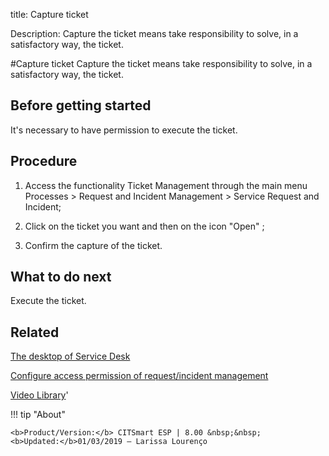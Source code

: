 title: Capture ticket

Description: Capture the ticket means take responsibility to solve, in a satisfactory way, the ticket.

#Capture ticket
Capture the ticket means take responsibility to solve, in a satisfactory way, the ticket.

Before getting started
--------------------------

It's necessary to have permission to execute the ticket.

Procedure
-------------

1.  Access the functionality Ticket Management through the main menu Processes
    \> Request and Incident Management \> Service Request and Incident;

2.  Click on the ticket you want and then on the icon "Open" ;

3.  Confirm the capture of the ticket.

What to do next
--------------------

Execute the ticket.

Related
------------

[The desktop of Service Desk](https://docs-dev.citsmart.com/en/site/citsmart-esp-8/5-processes/tickets/use/desktop-of-service-desk.html)

[Configure access permission of request/incident management](https://docs-dev.citsmart.com/en/site/citsmart-esp-8/5-processes/tickets/configuration/configure-access-permission-ticket.html)

<i class='fa fa-youtube-play  fa-2x' style='color:#97ce17;vertical-align: middle;'> </i> [Video Library](https://www.youtube.com/playlist?list=PLB5qK2uzf2RNrJnhiXj3dbmgsm9-quhfz)'

!!! tip "About"

    <b>Product/Version:</b> CITSmart ESP | 8.00 &nbsp;&nbsp;
    <b>Updated:</b>01/03/2019 – Larissa Lourenço
